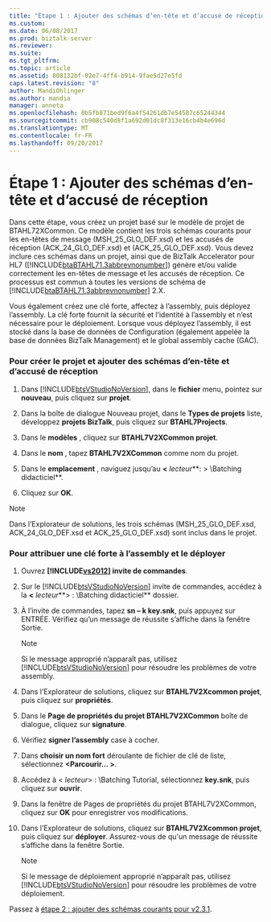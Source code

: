 ```yaml
---
title: "Étape 1 : Ajouter des schémas d’en-tête et d’accusé de réception | Documents Microsoft"
ms.custom: 
ms.date: 06/08/2017
ms.prod: biztalk-server
ms.reviewer: 
ms.suite: 
ms.tgt_pltfrm: 
ms.topic: article
ms.assetid: 808132bf-02e7-4ff4-b914-9fae5d27e5fd
caps.latest.revision: "8"
author: MandiOhlinger
ms.author: mandia
manager: anneta
ms.openlocfilehash: 0b5fb871bed9f6a4f54261db7e54587c65244344
ms.sourcegitcommit: cb908c540d8f1a692d01dc8f313e16cb4b4e696d
ms.translationtype: MT
ms.contentlocale: fr-FR
ms.lasthandoff: 09/20/2017
---
```

# <a name="step-1-add-header-and-acknowledgment-schemas"></a>Étape 1 : Ajouter des schémas d’en-tête et d’accusé de réception
Dans cette étape, vous créez un projet basé sur le modèle de projet de BTAHL72XCommon. Ce modèle contient les trois schémas courants pour les en-têtes de message (MSH_25_GLO_DEF.xsd) et les accusés de réception (ACK_24_GLO_DEF.xsd) et (ACK_25_GLO_DEF.xsd). Vous devez inclure ces schémas dans un projet, ainsi que de BizTalk Accelerator pour HL7 ([!INCLUDE[btaBTAHL71.3abbrevnonumber](../../includes/btabtahl71-3abbrevnonumber-md.md)]) génère et/ou valide correctement les en-têtes de message et les accusés de réception. Ce processus est commun à toutes les versions de schéma de [!INCLUDE[btaBTAHL71.3abbrevnonumber](../../includes/btabtahl71-3abbrevnonumber-md.md)] 2.X.  
  
 Vous également créez une clé forte, affectez à l’assembly, puis déployez l’assembly. La clé forte fournit la sécurité et l’identité à l’assembly et n’est nécessaire pour le déploiement. Lorsque vous déployez l’assembly, il est stocké dans la base de données de Configuration (également appelée la base de données BizTalk Management) et le global assembly cache (GAC).  
  
### <a name="to-create-the-project-and-add-header-and-acknowledgment-schemas"></a>Pour créer le projet et ajouter des schémas d’en-tête et d’accusé de réception  
  
1.  Dans [!INCLUDE[btsVStudioNoVersion](../../includes/btsvstudionoversion-md.md)], dans le **fichier** menu, pointez sur **nouveau**, puis cliquez sur **projet**.  
  
2.  Dans la boîte de dialogue Nouveau projet, dans le **Types de projets** liste, développez **projets BizTalk**, puis cliquez sur **BTAHL7Projects**.  
  
3.  Dans le **modèles** , cliquez sur **BTAHL7V2XCommon projet**.  
  
4.  Dans le **nom** , tapez **BTAHL7V2XCommon** comme nom du projet.  
  
5.  Dans le **emplacement** , naviguez jusqu’au  **\<**  *lecteur***: > \Batching didacticiel**.  
  
6.  Cliquez sur **OK**.  
  
> [!NOTE]
>  Dans l’Explorateur de solutions, les trois schémas (MSH_25_GLO_DEF.xsd, ACK_24_GLO_DEF.xsd et ACK_25_GLO_DEF.xsd) sont inclus dans le projet.  
  
### <a name="to-assign-a-strong-key-to-the-assembly-and-deploy"></a>Pour attribuer une clé forte à l’assembly et le déployer  
  
1.  Ouvrez  **[!INCLUDE[vs2012](../../includes/vs2012-md.md)] invite de commandes**.  
  
2.  Sur le [!INCLUDE[btsVStudioNoVersion](../../includes/btsvstudionoversion-md.md)] invite de commandes, accédez à la  **\<**  *lecteur***> : \Batching didacticiel** dossier.  
  
3.  À l’invite de commandes, tapez **sn – k key.snk**, puis appuyez sur ENTRÉE. Vérifiez qu’un message de réussite s’affiche dans la fenêtre Sortie.  
  
    > [!NOTE]
    >  Si le message approprié n’apparaît pas, utilisez [!INCLUDE[btsVStudioNoVersion](../../includes/btsvstudionoversion-md.md)] pour résoudre les problèmes de votre assembly.  
  
4.  Dans l’Explorateur de solutions, cliquez sur **BTAHL7V2Xcommon projet**, puis cliquez sur **propriétés**.  
  
5.  Dans le **Page de propriétés du projet BTAHL7V2XCommon** boîte de dialogue, cliquez sur **signature**.  
  
6.  Vérifiez **signer l’assembly** case à cocher.  
  
7.  Dans **choisir un nom fort** déroulante de fichier de clé de liste, sélectionnez  **\<Parcourir... >**.  
  
8.  Accédez à \< *lecteur*> : \Batching Tutorial, sélectionnez **key.snk**, puis cliquez sur **ouvrir**.  
  
9. Dans la fenêtre de Pages de propriétés du projet BTAHL7V2XCommon, cliquez sur **OK** pour enregistrer vos modifications.  
  
10. Dans l’Explorateur de solutions, cliquez sur **BTAHL7V2Xcommon projet**, puis cliquez sur **déployer**. Assurez-vous de qu'un message de réussite s’affiche dans la fenêtre Sortie.  
  
    > [!NOTE]
    >  Si le message de déploiement approprié n’apparaît pas, utilisez [!INCLUDE[btsVStudioNoVersion](../../includes/btsvstudionoversion-md.md)] pour résoudre les problèmes de votre déploiement.  
  
 Passez à [étape 2 : ajouter des schémas courants pour v2.3.1](../../adapters-and-accelerators/accelerator-hl7/step-2-add-common-schemas-for-v2-3-1.md).